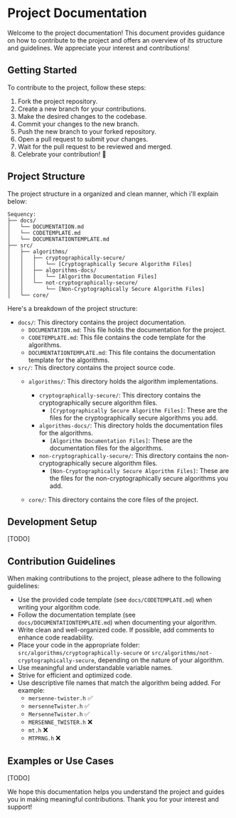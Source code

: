 # Project Documentation

Welcome to the project documentation! This document provides guidance on how to contribute to the project and offers an overview of its structure and guidelines. We appreciate your interest and contributions!

## Getting Started

To contribute to the project, follow these steps:

1. Fork the project repository.
2. Create a new branch for your contributions.
3. Make the desired changes to the codebase.
4. Commit your changes to the new branch.
5. Push the new branch to your forked repository.
6. Open a pull request to submit your changes.
7. Wait for the pull request to be reviewed and merged.
8. Celebrate your contribution! 🎉

## Project Structure

The project structure in a organized and clean manner, which i'll explain below:

```
Sequency:
├── docs/
│   └── DOCUMENTATION.md
│   └── CODETEMPLATE.md
│   └── DOCUMENTATIONTEMPLATE.md
├── src/
│   ├── algorithms/
│   │   ├── cryptographically-secure/
│   │   │   └── [Cryptographically Secure Algorithm Files]
│   │   ├── algorithms-docs/
│   │   │   └── [Algorithm Documentation Files]
│   │   └── not-cryptographically-secure/
│   │       └── [Non-Cryptographically Secure Algorithm Files]
│   └── core/
```


Here's a breakdown of the project structure:

- `docs/`: This directory contains the project documentation.
  - `DOCUMENTATION.md`: This file holds the documentation for the project.
  - `CODETEMPLATE.md`: This file contains the code template for the algorithms.
  - `DOCUMENTATIONTEMPLATE.md`: This file contains the documentation template for the algorithms.
- `src/`: This directory contains the project source code.
  - `algorithms/`: This directory holds the algorithm implementations.
    - `cryptographically-secure/`: This directory contains the cryptographically secure algorithm files.
      - `[Cryptographically Secure Algorithm Files]`: These are the files for the cryptographically secure algorithms you add.
    - `algorithms-docs/`: This directory holds the documentation files for the algorithms.
      - `[Algorithm Documentation Files]`: These are the documentation files for the algorithms.
    - `non-cryptographically-secure/`: This directory contains the non-cryptographically secure algorithm files.
      - `[Non-Cryptographically Secure Algorithm Files]`: These are the files for the non-cryptographically secure algorithms you add.

  - `core/`: This directory contains the core files of the project.

## Development Setup

[TODO]

## Contribution Guidelines

When making contributions to the project, please adhere to the following guidelines:

- Use the provided code template (see `docs/CODETEMPLATE.md`) when writing your algorithm code.
- Follow the documentation template (see `docs/DOCUMENTATIONTEMPLATE.md`) when documenting your algorithm.
- Write clean and well-organized code. If possible, add comments to enhance code readability.
- Place your code in the appropriate folder: `src/algorithms/cryptographically-secure` or `src/algorithms/not-cryptographically-secure`, depending on the nature of your algorithm.
- Use meaningful and understandable variable names.
- Strive for efficient and optimized code.
- Use descriptive file names that match the algorithm being added. For example:
    - `mersenne-twister.h` ✅
    - `mersenneTwister.h` ✅
    - `MersenneTwister.h` ✅
    - `MERSENNE_TWISTER.h` ❌
    - `mt.h` ❌
    - `MTPRNG.h` ❌

## Examples or Use Cases

[TODO]

We hope this documentation helps you understand the project and guides you in making meaningful contributions. Thank you for your interest and support!
